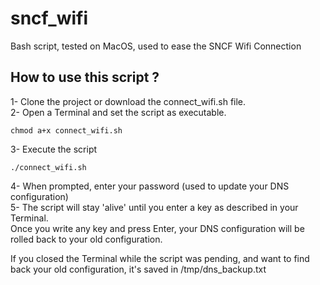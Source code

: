 # sncf_wifi
Bash script, tested on MacOS, used to ease the SNCF Wifi Connection

## How to use this script ? 
1- Clone the project or download the connect_wifi.sh file.  
2- Open a Terminal and set the script as executable.   
```
chmod a+x connect_wifi.sh
```
3- Execute the script 
```
./connect_wifi.sh
```
4- When prompted, enter your password (used to update your DNS configuration)  
5- The script will stay 'alive' until you enter a key as described in your Terminal.  
Once you write any key and press Enter, your DNS configuration will be rolled back to your old configuration.   

If you closed the Terminal while the script was pending, and want to find back your old configuration, it's saved in /tmp/dns_backup.txt
